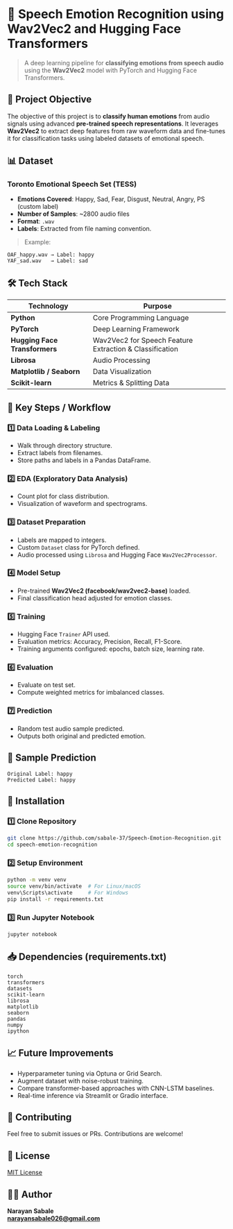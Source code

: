 
# 📢 Speech Emotion Recognition using Wav2Vec2 and Hugging Face Transformers

> A deep learning pipeline for **classifying emotions from speech audio** using the **Wav2Vec2** model with PyTorch and Hugging Face Transformers.



## 🎯 Project Objective
The objective of this project is to **classify human emotions** from audio signals using advanced **pre-trained speech representations**. It leverages **Wav2Vec2** to extract deep features from raw waveform data and fine-tunes it for classification tasks using labeled datasets of emotional speech.


## 📊 Dataset

### Toronto Emotional Speech Set (TESS)
- **Emotions Covered**: Happy, Sad, Fear, Disgust, Neutral, Angry, PS (custom label)
- **Number of Samples**: ~2800 audio files
- **Format**: `.wav`
- **Labels**: Extracted from file naming convention.

> Example:
```
OAF_happy.wav → Label: happy
YAF_sad.wav   → Label: sad
```

## 🛠️ Tech Stack

| Technology  | Purpose                        |
|-------------|--------------------------------|
| **Python**  | Core Programming Language      |
| **PyTorch** | Deep Learning Framework        |
| **Hugging Face Transformers** | Wav2Vec2 for Speech Feature Extraction & Classification |
| **Librosa** | Audio Processing                |
| **Matplotlib / Seaborn** | Data Visualization |
| **Scikit-learn** | Metrics & Splitting Data   |


## 📝 Key Steps / Workflow

### 1️⃣ **Data Loading & Labeling**
- Walk through directory structure.
- Extract labels from filenames.
- Store paths and labels in a Pandas DataFrame.

### 2️⃣ **EDA (Exploratory Data Analysis)**
- Count plot for class distribution.
- Visualization of waveform and spectrograms.

### 3️⃣ **Dataset Preparation**
- Labels are mapped to integers.
- Custom `Dataset` class for PyTorch defined.
- Audio processed using `Librosa` and Hugging Face `Wav2Vec2Processor`.

### 4️⃣ **Model Setup**
- Pre-trained **Wav2Vec2 (facebook/wav2vec2-base)** loaded.
- Final classification head adjusted for emotion classes.

### 5️⃣ **Training**
- Hugging Face `Trainer` API used.
- Evaluation metrics: Accuracy, Precision, Recall, F1-Score.
- Training arguments configured: epochs, batch size, learning rate.

### 6️⃣ **Evaluation**
- Evaluate on test set.
- Compute weighted metrics for imbalanced classes.

### 7️⃣ **Prediction**
- Random test audio sample predicted.
- Outputs both original and predicted emotion.


## 🔮 Sample Prediction
```plaintext
Original Label: happy
Predicted Label: happy
```


## 📌 Installation

### 1️⃣ Clone Repository
```bash
git clone https://github.com/sabale-37/Speech-Emotion-Recognition.git
cd speech-emotion-recognition
```

### 2️⃣ Setup Environment
```bash
python -m venv venv
source venv/bin/activate  # For Linux/macOS
venv\Scripts\activate     # For Windows
pip install -r requirements.txt
```

### 3️⃣ Run Jupyter Notebook
```bash
jupyter notebook
```


## 📥 Dependencies (requirements.txt)
```
torch
transformers
datasets
scikit-learn
librosa
matplotlib
seaborn
pandas
numpy
ipython
```

## 📈 Future Improvements
- Hyperparameter tuning via Optuna or Grid Search.
- Augment dataset with noise-robust training.
- Compare transformer-based approaches with CNN-LSTM baselines.
- Real-time inference via Streamlit or Gradio interface.

## 🤝 Contributing
Feel free to submit issues or PRs. Contributions are welcome!

## 📜 License
[MIT License](LICENSE)

## 🧑‍💻 Author
**Narayan Sabale**  
**narayansabale026@gmail.com**
